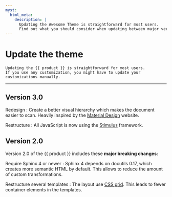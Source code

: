 ```yaml
---
myst:
  html_meta:
    description: |
      Updating the Awesome Theme is straightforward for most users.
      Find out what you should consider when updating between major versions.
---
```


# Update the theme

```{rst-class} lead
Updating the {{ product }} is straightforward for most users.
If you use any customization, you might have to update your
customizations manually.
```

---

<!-- vale Google.WordList = NO -->

## Version 3.0

<!-- vale Google.Colons = NO -->

Redesign
: Create a better visual hierarchy which makes the document easier to scan. Heavily
inspired by the [Material Design](https://material.io/) website.

Restructure
: All JavaScript is now using the
[Stimulus](https://stimulus.hotwired.dev/) framework.

## Version 2.0

<!-- vale Google.WordList = YES -->

Version 2.0 of the {{ product }} includes these **major breaking changes**:

Require Sphinx 4 or newer
: Sphinx 4 depends on docutils 0.17, which creates more semantic HTML by default.
This allows to reduce the amount of custom transformations.

Restructure several templates
: The layout use
[CSS grid](https://developer.mozilla.org/en-US/docs/Web/CSS/CSS_Grid_Layout).
This leads to fewer container elements in the templates.
